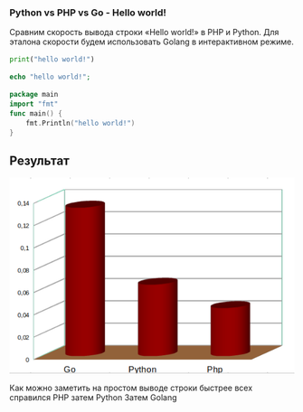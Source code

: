 ### Python vs PHP vs Go - Hello world!

Сравним скорость вывода строки «Hello world!» в PHP и Python. Для эталона скорости будем использовать Golang в интерактивном режиме.

```python
print("hello world!")
```

```php
echo "hello world!";
```

```go
package main
import "fmt"
func main() {
    fmt.Println("hello world!")
}
```

## Результат

![lucky_python](https://github.com/crmscope/lucky_python/blob/main/speed/img/hello_world_result.png)

Как можно заметить на простом выводе строки быстрее всех справился PHP затем Python Затем Golang
